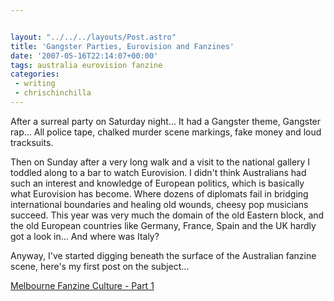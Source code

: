 ```yaml
---


layout: "../../../layouts/Post.astro"
title: 'Gangster Parties, Eurovision and Fanzines'
date: '2007-05-16T22:14:07+00:00'
tags: australia eurovision fanzine
categories:
 - writing
 - chrischinchilla
---
```


After a surreal party on Saturday night... It had a Gangster theme, Gangster rap... All police tape, chalked murder scene markings, fake money and loud tracksuits.

Then on Sunday after a very long walk and a visit to the national gallery I toddled along to a bar to watch Eurovision. I didn't think Australians had such an interest and knowledge of European politics, which is basically what Eurovision has become. Where dozens of diplomats fail in bridging international boundaries and healing old wounds, cheesy pop musicians succeed. This year was very much the domain of the old Eastern block, and the old European countries like Germany, France, Spain and the UK hardly got a look in... And where was Italy?

Anyway, I've started digging beneath the surface of the Australian fanzine scene, here's my first post on the subject...

<a href="https://www.indieoma.com/public_journal.php?d=7f1de29e6da19d22b51c68001e7e0e54" target="_blank">Melbourne Fanzine Culture - Part 1</a>
